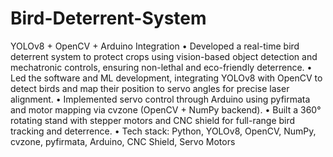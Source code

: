 # Bird-Deterrent-System
YOLOv8 + OpenCV + Arduino Integration
• Developed a real-time bird deterrent system to protect crops using vision-based object detection and mechatronic controls, ensuring non-lethal and eco-friendly deterrence.
• Led the software and ML development, integrating YOLOv8 with OpenCV to detect birds and map their position to servo angles for precise laser alignment.
• Implemented servo control through Arduino using pyfirmata and motor mapping via cvzone (OpenCV + NumPy backend).
• Built a 360° rotating stand with stepper motors and CNC shield for full-range bird tracking and deterrence.
• Tech stack: Python, YOLOv8, OpenCV, NumPy, cvzone, pyfirmata, Arduino, CNC Shield, Servo Motors
